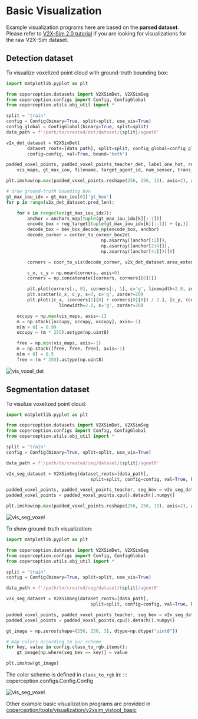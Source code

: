 # Basic Visualization


Example visualization programs here are based on the **parsed dataset**.  
Please refer to [V2X-Sim 2.0 tutorial](https://ai4ce.github.io/V2X-Sim/tutorial.html) if you are looking for visualizations for the raw V2X-Sim dataset.

## Detection dataset
To visualize voxelized point cloud with ground-truth bounding box:
```python
import matplotlib.pyplot as plt

from coperception.datasets import V2XSimDet, V2XSimSeg
from coperception.configs import Config, ConfigGlobal
from coperception.utils.obj_util import *

split = 'train'
config = Config(binary=True, split=split, use_vis=True)
config_global = ConfigGlobal(binary=True, split=split)
data_path = f'/path/to/created/det/dataset/{split}/agent0'

v2x_det_dataset = V2XSimDet(
        dataset_roots=[data_path], split=split, config_global=config_global,
        config=config, val=True, bound='both')

padded_voxel_points, padded_voxel_points_teacher_det, label_one_hot, reg_target, reg_loss_mask, anchors_map, \
    vis_maps, gt_max_iou, filename, target_agent_id, num_sensor, trans_matrix = v2x_det_dataset[0][0]

plt.imshow(np.max(padded_voxel_points.reshape(256, 256, 13), axis=2), alpha=1.0, zorder=12)

# draw ground-truth bounding box
gt_max_iou_idx = gt_max_iou[0]['gt_box']
for p in range(v2x_det_dataset.pred_len):

    for k in range(len(gt_max_iou_idx)):
        anchor = anchors_map[tuple(gt_max_iou_idx[k][:-1])]
        encode_box = reg_target[tuple(gt_max_iou_idx[k][:-1]) + (p,)]
        decode_box = bev_box_decode_np(encode_box, anchor)
        decode_corner = center_to_corner_box2d(
                                    np.asarray([anchor[:2]]), 
                                    np.asarray([anchor[2:4]]),
                                    np.asarray([anchor[4:]]))[0]

        corners = coor_to_vis(decode_corner, v2x_det_dataset.area_extents, v2x_det_dataset.voxel_size)

        c_x, c_y = np.mean(corners, axis=0)
        corners = np.concatenate([corners, corners[[0]]])

        plt.plot(corners[:, 0], corners[:, 1], c='g', linewidth=2.0, zorder=20)
        plt.scatter(c_x, c_y, s=3, c='g', zorder=20)
        plt.plot([c_x, (corners[1][0] + corners[0][0]) / 2.], [c_y, (corners[1][1] + corners[0][1]) / 2.],
                    linewidth=2.0, c='g', zorder=20)

    occupy = np.max(vis_maps, axis=-1)
    m = np.stack([occupy, occupy, occupy], axis=-1)
    m[m > 0] = 0.99
    occupy = (m * 255).astype(np.uint8)

    free = np.min(vis_maps, axis=-1)
    m = np.stack([free, free, free], axis=-1)
    m[m < 0] = 0.5
    free = (m * 255).astype(np.uint8)
```
![vis_voxel_det](../assets/images/vis_det_voxel.png)  



## Segmentation dataset
To visulize voxelized point cloud:  

```python
import matplotlib.pyplot as plt

from coperception.datasets import V2XSimDet, V2XSimSeg
from coperception.configs import Config, ConfigGlobal
from coperception.utils.obj_util import *

split = 'train'
config = Config(binary=True, split=split, use_vis=True)

data_path = f'/path/to/created/seg/dataset/{split}/agent0'

v2x_seg_dataset = V2XSimSeg(dataset_roots=[data_path],
                                split=split, config=config, val=True, kd_flag=True, bound='both', no_cross_road=False)

padded_voxel_points, padded_voxel_points_teacher, seg_bev = v2x_seg_dataset[0][0]
padded_voxel_points = padded_voxel_points.cpu().detach().numpy()

plt.imshow(np.max(padded_voxel_points.reshape(256, 256, 13), axis=2), alpha=1.0, zorder=12)
```
![vis_seg_voxel](../assets/images/vis_seg_voxel.png)  

To show ground-truth visualization:
```python
import matplotlib.pyplot as plt

from coperception.datasets import V2XSimDet, V2XSimSeg
from coperception.configs import Config, ConfigGlobal
from coperception.utils.obj_util import *

split = 'train'
config = Config(binary=True, split=split, use_vis=True)

data_path = f'/path/to/created/seg/dataset/{split}/agent0'

v2x_seg_dataset = V2XSimSeg(dataset_roots=[data_path],
                                split=split, config=config, val=True, kd_flag=True, bound='both', no_cross_road=False)

padded_voxel_points, padded_voxel_points_teacher, seg_bev = v2x_seg_dataset[0][0]
padded_voxel_points = padded_voxel_points.cpu().detach().numpy()

gt_image = np.zeros(shape=(256, 256, 3), dtype=np.dtype("uint8"))

# map colors according to our scheme
for key, value in config.class_to_rgb.items():
    gt_image[np.where(seg_bev == key)] = value

plt.imshow(gt_image)
```
The color scheme is defined in `class_to_rgb` in:
::: coperception.configs.Config.Config

![vis_seg_voxel](../assets/images/vis_seg_gt.png)  

Other example basic visualization programs are provided in [coperception/tools/visualization/v2xsim_vistool_basic](https://github.com/coperception/coperception/tree/master/tools/visualization/v2xsim_vistool_basic)

